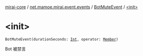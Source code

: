 [mirai-core](../../index.md) / [net.mamoe.mirai.event.events](../index.md) / [BotMuteEvent](index.md) / [&lt;init&gt;](./-init-.md)

# &lt;init&gt;

`BotMuteEvent(durationSeconds: `[`Int`](https://kotlinlang.org/api/latest/jvm/stdlib/kotlin/-int/index.html)`, operator: `[`Member`](../../net.mamoe.mirai.contact/-member/index.md)`)`

Bot 被禁言

